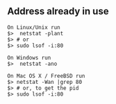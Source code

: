 Address already in use
---
```shell
On Linux/Unix run
$>  netstat -plant
$> # or
$> sudo lsof -i:80

On Windows run
$>  netstat -ano

On Mac OS X / FreeBSD run
$> netstat -Wan |grep 80
$> # or, to get the pid
$> sudo lsof -i:80
```
